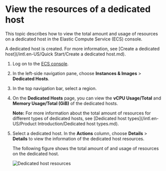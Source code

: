 # View the resources of a dedicated host

This topic describes how to view the total amount and usage of resources on a dedicated host in the Elastic Compute Service \(ECS\) console.

A dedicated host is created. For more information, see [Create a dedicated host](/intl.en-US/Quick Start/Create a dedicated host.md).

1.  Log on to the [ECS console](https://ecs.console.aliyun.com).

2.  In the left-side navigation pane, choose **Instances & Images** \> **Dedicated Hosts**.

3.  In the top navigation bar, select a region.

4.  On the **Dedicated Hosts** page, you can view the **vCPU Usage/Total** and **Memory Usage/Total \(GiB\)** of the dedicated hosts.

    **Note:** For more information about the total amount of resources for different types of dedicated hosts, see [Dedicated host types](/intl.en-US/Product Introduction/Dedicated host types.md).

5.  Select a dedicated host. In the **Actions** column, choose **Details** \> **Details** to view the information of the dedicated host resources.

    The following figure shows the total amount of and usage of resources on the dedicated host.

    ![Dedicated host resources](https://static-aliyun-doc.oss-accelerate.aliyuncs.com/assets/img/en-US/1951978061/p54198.png)


